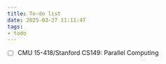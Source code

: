 ```yaml
---
title: To-do list
date: 2025-03-27 11:11:47
tags:
- todo
---
```


- [ ] CMU 15-418/Stanford CS149: Parallel Computing